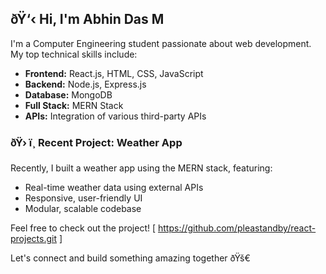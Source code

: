 ## ðŸ‘‹ Hi, I'm Abhin Das M

I'm a Computer Engineering student passionate about web development.  
My top technical skills include:

- **Frontend:** React.js, HTML, CSS, JavaScript
- **Backend:** Node.js, Express.js
- **Database:** MongoDB
- **Full Stack:** MERN Stack  
- **APIs:** Integration of various third-party APIs

### ðŸ› ï¸ Recent Project: Weather App

Recently, I built a weather app using the MERN stack, featuring:

- Real-time weather data using external APIs
- Responsive, user-friendly UI
- Modular, scalable codebase

Feel free to check out the project!
[ https://github.com/pleastandby/react-projects.git ]

Let's connect and build something amazing together ðŸš€

